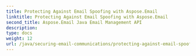 ```yaml
---
title: Protecting Against Email Spoofing with Aspose.Email
linktitle: Protecting Against Email Spoofing with Aspose.Email
second_title: Aspose.Email Java Email Management API
description: 
type: docs
weight: 12
url: /java/securing-email-communications/protecting-against-email-spoofing/
---
```

